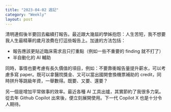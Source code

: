 ```yaml
---
title: "2023-04-02 週記"
category: "Weekly"
layout: post
---
```


清明連假後半要回去繼續打報告。最近跟大幾屆的學姊抱怨：人生苦短，我不想要我人生最精華的歲月浪費在打這些報告上。加速的方法包括：

- 報告應該更貼近臨床需求且只打重點（例如一些不重要的 finding 就不打了）
- 半自動化的 AI 輔助

同時，事情也要考慮有長久價值的項目，例如：不要靠衝報告量提升薪水，可以考慮多寫 paper。既可以拿醫院獎金、又可以當出國開會換機票補助的 credit，同時拼升等跳級年資，一舉數得。既要、又要、還要？

另一個是增加平常做事的效率。最近各種 AI 工具出爐，其實節約了我很多力氣。從去年 Github Copilot 出來後，便立刻展開使用。下一代 Copilot X 也是十分令人期待。
